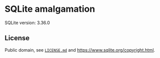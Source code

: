 # SQLite amalgamation

SQLite version: 3.36.0

## License

Public domain, see [`LICENSE.md`](./LICENSE.md) and <https://www.sqlite.org/copyright.html>.
